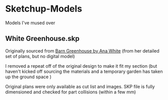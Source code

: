 # Sketchup-Models
Models I've mused over

## White Greenhouse.skp

Originally sourced from [Barn Greenhouse by Ana White](https://www.thespruce.com/free-greenhouse-plans-1357126) (from her detailed set of plans, but no digital model) 

I removed a repeat off of the original design to make it fit my section (but haven't kicked off sourcing the materials and a temporary garden has taken up the ground space ) 

Original plans were only available as cut list and images. SKP file is fully dimensioned and checked for part collisions (within a few mm)
